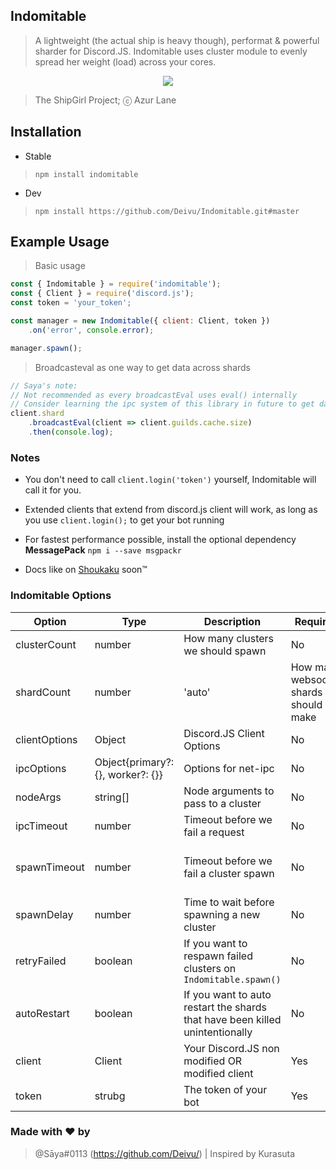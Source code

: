 ## Indomitable

> A lightweight (the actual ship is heavy though), performat & powerful sharder for Discord.JS. Indomitable uses cluster module to evenly spread her weight (load) across your cores.

<p align="center">
    <img src="https://cdn.donmai.us/original/9b/cf/__indomitable_azur_lane_drawn_by_kincora__9bcf19b2f822ce75ea707e5047882d6a.png"> 
</p>

> The ShipGirl Project; ⓒ Azur Lane

## Installation

* Stable

> `npm install indomitable`

* Dev

> `npm install https://github.com/Deivu/Indomitable.git#master`

## Example Usage

> Basic usage
```js
const { Indomitable } = require('indomitable');
const { Client } = require('discord.js');
const token = 'your_token';

const manager = new Indomitable({ client: Client, token })
    .on('error', console.error);

manager.spawn();
```

> Broadcasteval as one way to get data across shards
```js
// Saya's note:
// Not recommended as every broadcastEval uses eval() internally
// Consider learning the ipc system of this library in future to get data across your clusters
client.shard
    .broadcastEval(client => client.guilds.cache.size)
    .then(console.log);
```

### Notes

* You don't need to call `client.login('token')` yourself, Indomitable will call it for you.

* Extended clients that extend from discord.js client will work, as long as you use `client.login();` to get your bot running

* For fastest performance possible, install the optional dependency **MessagePack** `npm i --save msgpackr`

* Docs like on [Shoukaku](https://github.com/Deivu/Shoukaku) soon:tm:

### Indomitable Options
 Option | Type | Description | Required | Default |
--------|------|-------------|----------|---------|
clusterCount | number | How many clusters we should spawn | No  | # of your threads
shardCount | number|'auto' | How many websocket shards we should make | No | 'auto'
clientOptions | Object | Discord.JS Client Options | No | {}
ipcOptions | Object{primary?: {}, worker?: {}} | Options for net-ipc | No | {}
nodeArgs | string[] | Node arguments to pass to a cluster | No | []
ipcTimeout | number | Timeout before we fail a request | No | 60000
spawnTimeout | number | Timeout before we fail a cluster spawn | No | 20000 (multiplied by clusterShardCount internally)
spawnDelay | number | Time to wait before spawning a new cluster | No | 5000
retryFailed | boolean | If you want to respawn failed clusters on `Indomitable.spawn()` | No | true
autoRestart | boolean | If you want to auto restart the shards that have been killed unintentionally | No | false
client | Client | Your Discord.JS non modified OR modified client | Yes | None |
token | strubg | The token of your bot | Yes | None |

### Made with ❤ by
> @Sāya#0113 (https://github.com/Deivu/) | Inspired by Kurasuta

